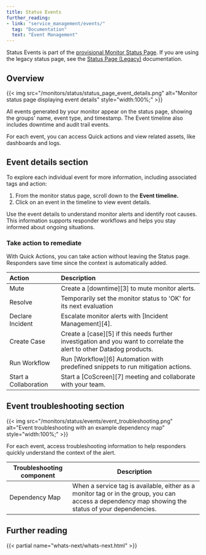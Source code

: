 ```yaml
---
title: Status Events
further_reading:
- link: "service_management/events/"
  tag: "Documentation"
  text: "Event Management"
---
```


<div class="alert alert-info">Status Events is part of the <a href="monitors/status/status_page">provisional Monitor Status Page</a>. If you are using the legacy status page, see the <a href="/monitors/status/status_legacy">Status Page (Legacy)</a> documentation.</div>

## Overview

{{< img src="/monitors/status/status_page_event_details.png" alt="Monitor status page displaying event details" style="width:100%;" >}}

All events generated by your monitor appear on the status page, showing the groups' name, event type, and timestamp. The Event timeline also includes downtime and audit trail events.

For each event, you can access Quick actions and view related assets, like dashboards and logs.

## Event details section

To explore each individual event for more information, including associated tags and action:

1. From the monitor status page, scroll down to the **Event timeline.**   
2. Click on an event in the timeline to view event details.  
   
Use the event details to understand monitor alerts and identify root causes. This information supports responder workflows and helps you stay informed about ongoing situations. 

### Take action to remediate

With Quick Actions, you can take action without leaving the Status page. Responders save time since the context is automatically added.

| Action | Description |
| :---- | :---- |
| Mute  | Create a [downtime][3] to mute monitor alerts. |
| Resolve | Temporarily set the monitor status to 'OK' for its next evaluation |
| Declare Incident | Escalate monitor alerts with [Incident Management][4]. |
| Create Case | Create a [case][5] if this needs further investigation and you want to correlate the alert to other Datadog products. |
| Run Workflow | Run [Workflow][6] Automation with predefined snippets to run mitigation actions. |
| Start a Collaboration | Start a [CoScreen][7] meeting and collaborate with your team. |

## Event troubleshooting section

{{< img src="/monitors/status/events/event_troubleshooting.png" alt="Event troubleshooting with an example dependency map" style="width:100%;" >}}

For each event, access troubleshooting information to help responders quickly understand the context of the alert.

| Troubleshooting component     | Description    | 
| ---  | ----------- | 
| Dependency Map | When a service tag is available, either as a monitor tag or in the group, you can access a dependency map showing the status of your dependencies. |


## Further reading

{{< partial name="whats-next/whats-next.html" >}}
